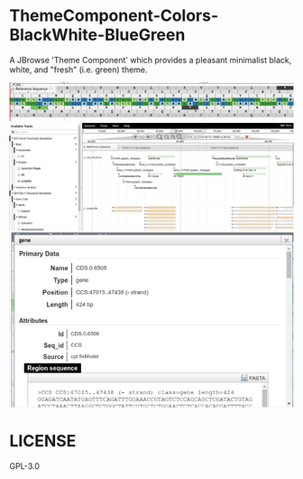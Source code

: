 # ThemeComponent-Colors-BlackWhite-BlueGreen

A JBrowse 'Theme Component' which provides a pleasant minimalist black, white, and "fresh" (i.e. green) theme.

![](img/Utvalg_018.png)
![](img/Utvalg_017.png)
![](img/Utvalg_019.png)

# LICENSE

GPL-3.0
